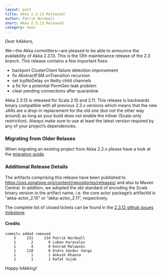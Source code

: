 ```yaml
---
layout: post
title: Akka 2.3.13 Released!
author: Patrik Nordwall
short: Akka 2.3.13 Released
category: news
---
```


*Dear hAkkers,*

We—the Akka committers—are pleased to be able to announce the availability of Akka 2.3.13. This is the 13th maintenance release of the 2.3 branch. This release contains a few important fixes:

* backport ClusterClient failure detection improvement
* fix AbstractFSM.onTransition recursion
* set tcpNoDelay on Netty child channels
* a fix for a potential PermGen leak problem
* clear pending connections after quarantine

Akka 2.3.13 is released for Scala 2.10 and 2.11. This release is backwards binary compatible with all previous 2.3.x versions which means that the new JARs are a drop-in replacement for the old one (but not the other way around) as long as your build does not enable the inliner (Scala-only restriction). Always make sure to use at least the latest version required by any of your project’s dependencies.

### Migrating from Older Relases ###

When migrating an existing project from Akka 2.2.x please have a look at the [migration guide](http://doc.akka.io/docs/akka/2.3.13/project/migration-guide-2.2.x-2.3.x.html).

### Additional Release Details ###

The artifacts comprising this release have been published to https://oss.sonatype.org/content/repositories/releases/ and also to Maven Central. In addition, we adopted the sbt standard of encoding the Scala binary version in the artifact name, i.e. the core actor package’s artifactId is “akka-actor_2.10” or “akka-actor_2.11”, respectively.

The complete list of closed tickets can be found in the [2.3.12 github issues milestone](https://github.com/akka/akka/issues?q=milestone%3A2.3.13).

#### Credits ####

    commits added removed
        5     231     134 Patrik Nordwall
        1       2       0 Luben Karavelov
        1       4       0 Konrad Malawski
        1     110       0 Endre Sándor Varga
        1       1       1 Ankush Khanna
        1       1       1 Rafał Sujak

*Happy hAkking!*
